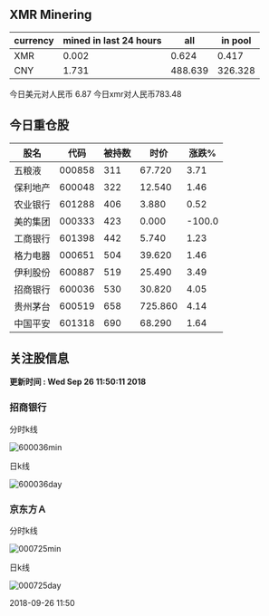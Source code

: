## XMR Minering

|currency|mined in last 24 hours|all|in pool|
|---|---|---|---|
|XMR|0.002|0.624|0.417|
|CNY|1.731|488.639|326.328|

今日美元对人民币 6.87	今日xmr对人民币783.48


## 今日重仓股 

|股名|代码|被持数|时价|涨跌%|
|---|---|---|---|---|
|五粮液|000858|311|67.720|3.71|
|保利地产|600048|322|12.540|1.46|
|农业银行|601288|406|3.880|0.52|
|美的集团|000333|423|0.000|-100.0|
|工商银行|601398|442|5.740|1.23|
|格力电器|000651|504|39.620|1.46|
|伊利股份|600887|519|25.490|3.49|
|招商银行|600036|530|30.820|4.05|
|贵州茅台|600519|658|725.860|4.14|
|中国平安|601318|690|68.290|1.64|

## 关注股信息
**更新时间 : Wed Sep 26 11:50:11 2018**
### 招商银行 
分时k线

![600036min](http://image.sinajs.cn/newchart/min/n/sh600036.gif)

日k线

![600036day](http://image.sinajs.cn/newchart/daily/n/sh600036.gif)

### 京东方Ａ 
分时k线

![000725min](http://image.sinajs.cn/newchart/min/n/sz000725.gif)

日k线

![000725day](http://image.sinajs.cn/newchart/daily/n/sz000725.gif)

2018-09-26 11:50